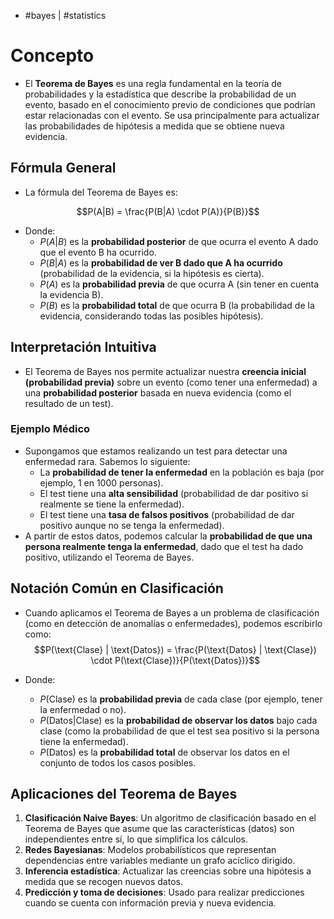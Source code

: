 - #bayes | #statistics 

# Concepto
- El **Teorema de Bayes** es una regla fundamental en la teoría de probabilidades y la estadística que describe la probabilidad de un evento, basado en el conocimiento previo de condiciones que podrían estar relacionadas con el evento. Se usa principalmente para actualizar las probabilidades de hipótesis a medida que se obtiene nueva evidencia.
## Fórmula General
- La fórmula del Teorema de Bayes es:

$$P(A|B) = \frac{P(B|A) \cdot P(A)}{P(B)}$$
- Donde:
	- $P(A|B)$ es la **probabilidad posterior** de que ocurra el evento A dado que el evento B ha ocurrido.
	- $P(B|A)$ es la **probabilidad de ver B dado que A ha ocurrido** (probabilidad de la evidencia, si la hipótesis es cierta).
	- $P(A)$ es la **probabilidad previa** de que ocurra A (sin tener en cuenta la evidencia B).
	- $P(B)$ es la **probabilidad total** de que ocurra B (la probabilidad de la evidencia, considerando todas las posibles hipótesis).
## Interpretación Intuitiva
- El Teorema de Bayes nos permite actualizar nuestra **creencia inicial (probabilidad previa)** sobre un evento (como tener una enfermedad) a una **probabilidad posterior** basada en nueva evidencia (como el resultado de un test).
### Ejemplo Médico
- Supongamos que estamos realizando un test para detectar una enfermedad rara. Sabemos lo siguiente:
	- La **probabilidad de tener la enfermedad** en la población es baja (por ejemplo, $1$ en $1000$ personas).
	- El test tiene una **alta sensibilidad** (probabilidad de dar positivo si realmente se tiene la enfermedad).
	- El test tiene una **tasa de falsos positivos** (probabilidad de dar positivo aunque no se tenga la enfermedad).
- A partir de estos datos, podemos calcular la **probabilidad de que una persona realmente tenga la enfermedad**, dado que el test ha dado positivo, utilizando el Teorema de Bayes.
## Notación Común en Clasificación
- Cuando aplicamos el Teorema de Bayes a un problema de clasificación (como en detección de anomalías o enfermedades), podemos escribirlo como:
$$P(\text{Clase} | \text{Datos}) = \frac{P(\text{Datos} | \text{Clase}) \cdot P(\text{Clase})}{P(\text{Datos})}$$

- Donde:
	- $P(\text{Clase})$ es la **probabilidad previa** de cada clase (por ejemplo, tener la enfermedad o no).
	- $P(\text{Datos} | \text{Clase})$ es la **probabilidad de observar los datos** bajo cada clase (como la probabilidad de que el test sea positivo si la persona tiene la enfermedad).
	- $P(\text{Datos})$ es la **probabilidad total** de observar los datos en el conjunto de todos los casos posibles.
## Aplicaciones del Teorema de Bayes
1. **Clasificación Naive Bayes**: Un algoritmo de clasificación basado en el Teorema de Bayes que asume que las características (datos) son independientes entre sí, lo que simplifica los cálculos.
2. **Redes Bayesianas**: Modelos probabilísticos que representan dependencias entre variables mediante un grafo acíclico dirigido.
3. **Inferencia estadística**: Actualizar las creencias sobre una hipótesis a medida que se recogen nuevos datos.
4. **Predicción y toma de decisiones**: Usado para realizar predicciones cuando se cuenta con información previa y nueva evidencia.
